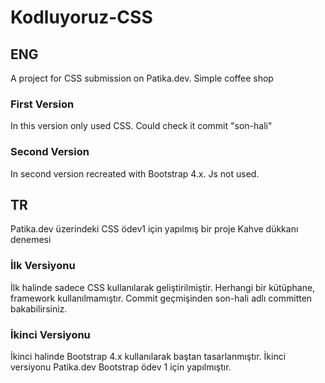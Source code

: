 # Kodluyoruz-CSS

## ENG
A project for CSS submission on Patika.dev. Simple coffee shop

### First Version
In this version only used CSS. Could check it commit "son-hali"

### Second Version
In second version recreated with Bootstrap 4.x. Js not used.



## TR
Patika.dev üzerindeki CSS ödev1 için yapılmış bir proje
Kahve dükkanı denemesi

### İlk Versiyonu
İlk halinde sadece CSS kullanılarak geliştirilmiştir. Herhangi bir kütüphane, framework kullanılmamıştır. Commit geçmişinden son-hali adlı committen bakabilirsiniz.

### İkinci Versiyonu
İkinci halinde Bootstrap 4.x kullanılarak baştan tasarlanmıştır. İkinci versiyonu Patika.dev Bootstrap ödev 1 için yapılmıştır.
